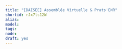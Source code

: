 ```yaml
---
title: "[DAISEE] Assemblée Virtuelle & Prats'ENR"
shortid: rJx7ls12W
alias: 
model: 
tags: 
node: 
draft: yes
--- 
```

 
